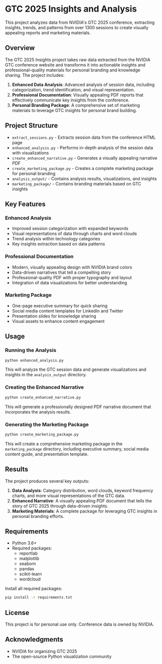 # GTC 2025 Insights and Analysis

This project analyzes data from NVIDIA's GTC 2025 conference, extracting insights, trends, and patterns from over 1300 sessions to create visually appealing reports and marketing materials.

## Overview

The GTC 2025 Insights project takes raw data extracted from the NVIDIA GTC conference website and transforms it into actionable insights and professional-quality materials for personal branding and knowledge sharing. The project includes:

1. **Enhanced Data Analysis**: Advanced analysis of session data, including categorization, trend identification, and visual representation.
2. **Professional Documentation**: Visually appealing PDF reports that effectively communicate key insights from the conference.
3. **Personal Branding Package**: A comprehensive set of marketing materials to leverage GTC insights for personal brand building.

## Project Structure

- `extract_sessions.py` - Extracts session data from the conference HTML page
- `enhanced_analysis.py` - Performs in-depth analysis of the session data with visualizations
- `create_enhanced_narrative.py` - Generates a visually appealing narrative PDF
- `create_marketing_package.py` - Creates a complete marketing package for personal branding
- `analysis_output/` - Contains analysis results, visualizations, and insights
- `marketing_package/` - Contains branding materials based on GTC insights

## Key Features

### Enhanced Analysis

- Improved session categorization with expanded keywords
- Visual representations of data through charts and word clouds
- Trend analysis within technology categories
- Key insights extraction based on data patterns

### Professional Documentation

- Modern, visually appealing design with NVIDIA brand colors
- Data-driven narratives that tell a compelling story
- Professional-quality PDF with proper typography and layout
- Integration of data visualizations for better understanding

### Marketing Package

- One-page executive summary for quick sharing
- Social media content templates for LinkedIn and Twitter
- Presentation slides for knowledge sharing
- Visual assets to enhance content engagement

## Usage

### Running the Analysis

```bash
python enhanced_analysis.py
```

This will analyze the GTC session data and generate visualizations and insights in the `analysis_output` directory.

### Creating the Enhanced Narrative

```bash
python create_enhanced_narrative.py
```

This will generate a professionally designed PDF narrative document that incorporates the analysis results.

### Generating the Marketing Package

```bash
python create_marketing_package.py
```

This will create a comprehensive marketing package in the `marketing_package` directory, including executive summary, social media content guide, and presentation template.

## Results

The project produces several key outputs:

1. **Data Analysis**: Category distribution, word clouds, keyword frequency charts, and more visual representations of the GTC data.
2. **Enhanced Narrative**: A visually appealing PDF document that tells the story of GTC 2025 through data-driven insights.
3. **Marketing Materials**: A complete package for leveraging GTC insights in personal branding efforts.

## Requirements

- Python 3.6+
- Required packages:
  - reportlab
  - matplotlib
  - seaborn
  - pandas
  - scikit-learn
  - wordcloud

Install all required packages:

```bash
pip install -r requirements.txt
```

## License

This project is for personal use only. Conference data is owned by NVIDIA.

## Acknowledgments

- NVIDIA for organizing GTC 2025
- The open-source Python visualization community
